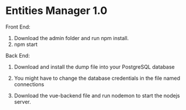 # Entities Manager 1.0

Front End:

1. Download the admin folder and run npm install.
2. npm start

Back End:

1. Download and install the dump file into your PostgreSQL database
2. You might have to change the database credentials in the file named connections

3. Download the vue-backend file and run nodemon to start the nodejs server.
